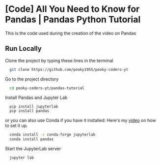 # [Code] All You Need to Know for Pandas | Pandas Python Tutorial
This is the code used during the creation of the video on Pandas



## Run Locally

Clone the project by typing these lines in the terminal

```bash
  git clone https://github.com/pooky1955/pooky-coders-yt
```

Go to the project directory

```bash
  cd pooky-coders-yt/pandas-tutorial
```



Install Pandas and Jupyter Lab

```bash
  pip install jupyterlab
  pip install pandas
```
or you can also use Conda if you have it installed: Here's my [video](https://youtu.be/MXRPpXy-4ew) on how to set it up.
```bash
  conda install -c conda-forge jupyterlab
  conda install pandas
```
Start the JupyterLab server

```bash
  jupyter lab
```


